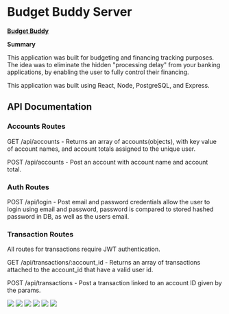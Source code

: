 # Budget Buddy Server

**[Budget Buddy](https://budget-buddy.vercel.app/)**

**Summary**

This application was built for budgeting and financing tracking purposes. The idea was to eliminate the hidden "processing delay" from your banking applications, by enabling the user to fully control their financing.

This application was built using React, Node, PostgreSQL, and Express.

## API Documentation

### Accounts Routes

GET /api/accounts - Returns an array of accounts(objects), with key value of account names, and account totals assigned to the unique user.

POST /api/accounts - Post an account with account name and account total.

### Auth Routes

POST /api/login - Post email and password credentials allow the user to login using email and password, password is compared to stored hashed password in DB, as well as the users email.

### Transaction Routes

All routes for transactions require JWT authentication.

GET /api/transactions/:account_id - Returns an array of transactions attached to the account_id that have a valid user id.

POST /api/transactions - Post a transaction linked to an account ID given by the params.

![](images/landing.png)
![](images/login.png)
![](images/signup.png)
![](images/dashboard.png)
![](images/newaccount.png)
![](images/newtransaction.png)
